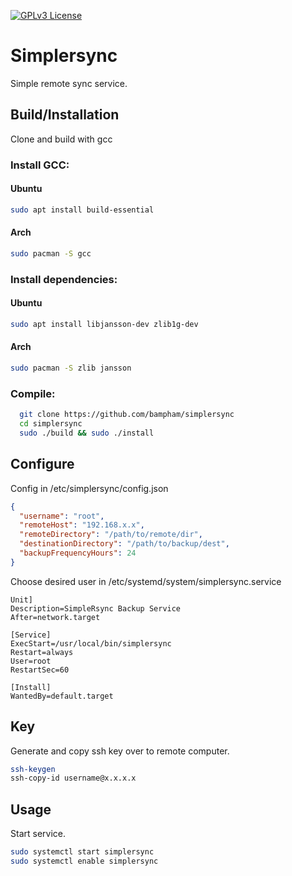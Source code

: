 [![GPLv3 License](https://img.shields.io/badge/License-GPL%20v3-yellow.svg)](https://opensource.org/license/gpl-3-0/)


# Simplersync

Simple remote sync service.


## Build/Installation

Clone and build with gcc

### Install GCC: 

#### Ubuntu
```bash
sudo apt install build-essential
```

#### Arch
```bash
sudo pacman -S gcc
```

 
### Install dependencies: 

 
#### Ubuntu
```bash
sudo apt install libjansson-dev zlib1g-dev
```

#### Arch
```bash
sudo pacman -S zlib jansson
```

### Compile: 
```bash
  git clone https://github.com/bampham/simplersync
  cd simplersync
  sudo ./build && sudo ./install

```

## Configure

Config in /etc/simplersync/config.json
```json
{
  "username": "root",
  "remoteHost": "192.168.x.x",
  "remoteDirectory": "/path/to/remote/dir",
  "destinationDirectory": "/path/to/backup/dest",
  "backupFrequencyHours": 24
}
``` 

Choose desired user in /etc/systemd/system/simplersync.service

```service
Unit]
Description=SimpleRsync Backup Service
After=network.target

[Service]
ExecStart=/usr/local/bin/simplersync
Restart=always
User=root
RestartSec=60

[Install]
WantedBy=default.target
```

## Key

Generate and copy ssh key over to remote computer.

```bash
ssh-keygen
ssh-copy-id username@x.x.x.x
``` 

## Usage

Start service.

```bash
sudo systemctl start simplersync
sudo systemctl enable simplersync
```
